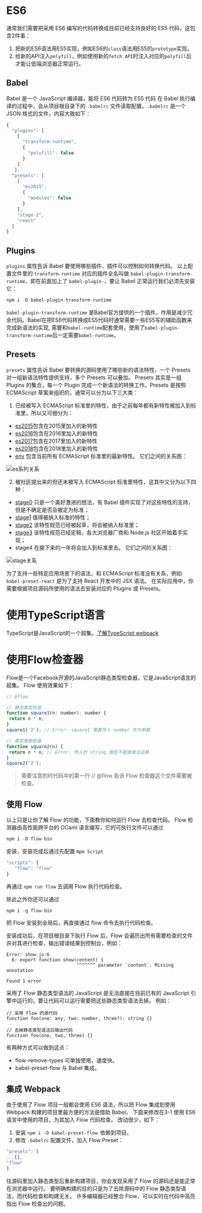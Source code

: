 # ES6
通常我们需要把采用 ES6 编写的代码转换成目前已经支持良好的 ES5 代码，这包含2件事：
1. 把新的ES6语法用ES5实现，例如ES6的`class`语法用ES5的`prototype`实现。
2. 给新的API注入`polyfill`，例如使用新的`fetch API`时注入对应的`polyfill`后才能让低端浏览器正常运行。

## Babel
Babel 是一个 JavaScript 编译器，能将 ES6 代码转为 ES5 代码
在 Babel 执行编译的过程中，会从项目根目录下的 `.babelrc` 文件读取配置。`.babelrc` 是一个 JSON 格式的文件，内容大致如下：
```js
{
  "plugins": [
    [
      "transform-runtime",
      {
        "polyfill": false
      }
    ]
   ],
  "presets": [
    [
      "es2015",
      {
        "modules": false
      }
    ],
    "stage-2",
    "react"
  ]
}
```
## Plugins
`plugins` 属性告诉 Babel 要使用哪些插件，插件可以控制如何转换代码。
以上配置文件里的 `transform-runtime` 对应的插件全名叫做 `babel-plugin-transform-runtime`，即在前面加上了 `babel-plugin-`，要让 Babel 正常运行我们必须先安装它：
```js
npm i -D babel-plugin-transform-runtime
```
`babel-plugin-transform-runtime` 是Babel官方提供的一个插件，作用是减少冗余代码。Babel在把ES6代码转换成ES5代码时通常需要一些ES5写的辅助函数来完成新语法的实现, 需要和`babel-runtime`配套使用，使用了`babel-plugin-transform-runtime`后一定需要`babel-runtime`。

## Presets
`presets` 属性告诉 Babel 要转换的源码使用了哪些新的语法特性，一个 Presets 对一组新语法特性提供支持，多个 Presets 可以叠加。 Presets 其实是一组 Plugins 的集合，每一个 Plugin 完成一个新语法的转换工作。Presets 是按照 ECMAScript 草案来组织的，通常可以分为以下三大类：
1. 已经被写入 ECMAScript 标准里的特性，由于之前每年都有新特性被加入到标准里，所以又可细分为：
* [es2015](https://babeljs.io/docs/plugins/preset-es2015/)包含在2015里加入的新特性
* [es2016](https://babeljs.io/docs/plugins/preset-es2016/)包含在2016里加入的新特性
* [es2017](https://babeljs.io/docs/plugins/preset-es2017/)包含在2017里加入的新特性
* [es2018](https://babeljs.io/docs/plugins/preset-es2018/)包含在2018里加入的新特性
* [env](https://babeljs.io/docs/plugins/preset-env/) 包含当前所有 ECMAScript 标准里的最新特性。
它们之间的关系图：

![es系列关系](./image/3-1presets-es.png)

2. 被社区提出来的但还未被写入 ECMAScript 标准里特性，这其中又分为以下四种：
* [stage0](https://babeljs.io/docs/plugins/preset-stage-0/) 只是一个美好激进的想法，有 Babel 插件实现了对这些特性的支持，但是不确定是否会被定为标准；
* [stage1](https://babeljs.io/docs/plugins/preset-stage-1/) 值得被纳入标准的特性；
* [stage2](https://babeljs.io/docs/plugins/preset-stage-2/) 该特性规范已经被起草，将会被纳入标准里；
* [stage3](https://babeljs.io/docs/plugins/preset-stage-3/) 该特性规范已经定稿，各大浏览器厂商和 Node.js 社区开始着手实现；
* stage4 在接下来的一年将会加入到标准里去。
它们之间的关系图：

![stage关系](./image/3-1presets-stage.png)

为了支持一些特定应用场景下的语法，和 ECMAScript 标准没有关系，例如 `babel-preset-react` 是为了支持 React 开发中的 JSX 语法。
在实际应用中，你需要根据项目源码所使用的语法去安装对应的 Plugins 或 Presets。
# 使用TypeScript语言
TypeScript是JavaScript的一个超集。[了解TypeScript webpack](http://webpack.wuhaolin.cn/3%E5%AE%9E%E6%88%98/3-2%E4%BD%BF%E7%94%A8TypeScript%E8%AF%AD%E8%A8%80.html)
# 使用Flow检查器
Flow是一个Facebook开源的JavaScript静态类型检查器，它是JavaScript语言的超集。
Flow 使用效果如下：
 ```js
 // @flow

// 静态类型检查
function square1(n: number): number {
  return n * n;
}
square1('2'); // Error: square1 需要传入 number 作为参数

// 类型推断检查
function square2(n) {
  return n * n; // Error: 传入的 string 类型不能做乘法运算
}
square2('2');
```
> 需要注意的时代码中的第一行 // @flow 告诉 Flow 检查器这个文件需要被检查。

## 使用 Flow
以上只是让你了解 Flow 的功能，下面教你如何运行 Flow 去检查代码。 Flow 检测器由高性能跨平台的 OCaml 语言编写，它的可执行文件可以通过
```js
npm i -D flow-bin
```
安装，安装完成后通过先配置 `Npm Script`
```js
"scripts": {
   "flow": "flow"
}
```
再通过 `npm run flow` 去调用 Flow 执行代码检查。

除此之外你还可以通过
```js
npm i -g flow-bin
```
把 Flow 安装到全局后，再直接通过 flow 命令去执行代码检查。

安装成功后，在项目根目录下执行 Flow 后，Flow 会遍历出所有需要检查的文件并对其进行检查，输出错误结果到控制台，例如：
```
Error: show.js:6
  6: export function show(content) {
                          ^^^^^^^ parameter `content`. Missing annotation

Found 1 error
```
采用了 Flow 静态类型语法的 JavaScript 是无法直接在目前已有的 JavaScript 引擎中运行的，要让代码可以运行需要把这些静态类型语法去掉。 例如：
```
// 采用 Flow 的源代码
function foo(one: any, two: number, three?): string {}

// 去掉静态类型语法后输出代码
function foo(one, two, three) {}
```
有两种方式可以做到这点：

* flow-remove-types 可单独使用，速度快。
* babel-preset-flow 与 Babel 集成。
## 集成 Webpack
由于使用了 Flow 项目一般都会使用 ES6 语法，所以把 Flow 集成到使用 Webpack 构建的项目里最方便的方法是借助 Babel， 下面来修改在3-1 使用 ES6 语言中使用的项目，为其加入 Flow 代码检查。 改动很少，如下：

1. 安装 `npm i -D babel-preset-flow `依赖到项目。
2. 修改 `.babelrc` 配置文件，加入 Flow Preset：
```js
"presets": [
...[],
"flow"
]
```
往源码里加入静态类型后重新构建项目，你会发现采用了 Flow 的源码还是能正常在浏览器中运行。
要明确构建的目的只是为了去除源码中的 Flow 静态类型语法，而代码检查和构建无关。 许多编辑器已经整合 Flow，可以实时在代码中高亮指出 Flow 检查出的问题。